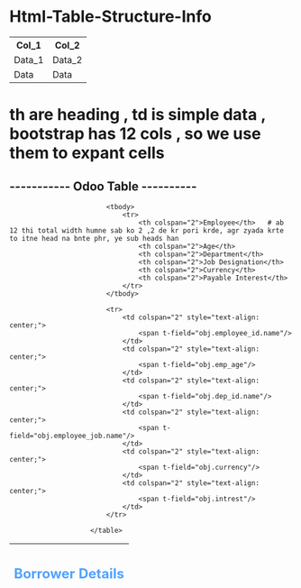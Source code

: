 # Html-Table-Structure-Info


 <table>
   
  <tr>
    <th>Col_1</th>
    <th>Col_2</th>
  </tr>
  
  <tr>
    <td>Data_1</td>
    <td>Data_2</td>
  </tr>
  
  <tr>
    <td>Data</td>
    <td>Data</td>
  </tr>
  
</table> 

# th are heading , td is simple data , bootstrap has 12 cols , so we use them to expant cells



## ----------- Odoo Table ----------


<table class="table table-sm table-bordered" width="100%">
                            <thead>
                                <tr>
                                    <th colspan="12"><h2 style=" color:#50a3ff;">Borrower Details</h2></th>
                                </tr>
                            </thead>
 
                            <tbody>
                                <tr>
                                    <th colspan="2">Employee</th>   # ab 12 thi total width humne sab ko 2 ,2 de kr pori krde, agr zyada krte to itne head na bnte phr, ye sub heads han 
                                    <th colspan="2">Age</th>
                                    <th colspan="2">Department</th>
                                    <th colspan="2">Job Designation</th>
                                    <th colspan="2">Currency</th>
                                    <th colspan="2">Payable Interest</th>
                                </tr>
                            </tbody>

                            <tr>
                                <td colspan="2" style="text-align: center;">
                                    <span t-field="obj.employee_id.name"/>
                                </td>
                                <td colspan="2" style="text-align: center;">
                                    <span t-field="obj.emp_age"/>
                                </td>
                                <td colspan="2" style="text-align: center;">
                                    <span t-field="obj.dep_id.name"/>
                                </td>
                                <td colspan="2" style="text-align: center;">
                                    <span t-field="obj.employee_job.name"/>
                                </td>
                                <td colspan="2" style="text-align: center;">
                                    <span t-field="obj.currency"/>
                                </td>
                                <td colspan="2" style="text-align: center;">
                                    <span t-field="obj.intrest"/>
                                </td>
                            </tr>

                        </table>































 
